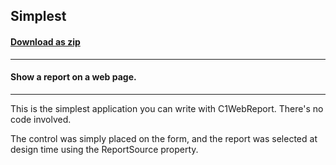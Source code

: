 ## Simplest
#### [Download as zip](https://minhaskamal.github.io/DownGit/#/home?url=https://github.com/GrapeCity/ComponentOne-WinForms-Samples/tree/master/NetFramework\Reports\C1WebReport\CS\Simplest)
____
#### Show a report on a web page.
____
This is the simplest application you can write with C1WebReport. There's no code involved. 

The control was simply placed on the form, and the report was selected at design time using the ReportSource property. 